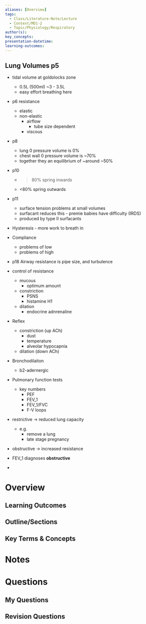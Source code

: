 ```yaml
---
aliases: [Overview]
tags:
  - Class/Literature-Note/Lecture
  - Context/MD1-2
  - Topic/Physiology/Respiratory
author(s): 
key_concepts: 
presentation-datetime: 
learning-outcomes:
---
```


## Lung Volumes p5 
- tidal volume at goldolocks zone
	- 0.5L (500ml) ~3 - 3.5L
	- easy effort breathing here

- p6 resistance
	- elastic
	- non-elastic
		- airflow
			- tube size dependent
		- viscous
- p8
	- lung 0 pressure volume is 0%
	- chest wall 0 pressure volume is ~70%
	- together they an equilibrium of ~around ~50%
- p10
	- >80% spring inwards
	- <80% spring outwards
- p11
	- surface tension problems at small volumes
	- surfacant reduces this - premie babies have difficulty (IRDS)
	- produced by type II surfacants
- Hysteresis - more work to breath in 
- Compliance
	- problems of low
	- problems of high
- p18 Airway resistance is pipe size, and turbulence

- control of resistance
	- mucous
		- optimum amount
	- constriction 
		- PSNS 
		- histamine H1
	- dilation 
		- endocrine adnrenaline
- Reflex
	- constriction (up ACh)
		- dust
		- temperature
		- alveolar hypocapnia
	- dilation (down ACh)
- Bronchodilaiton
	- b2-adernergic
- Pulmonary function tests
	- key numbers
		- PEF
		- FEV_1
		- FEV_1/FVC
		- F-V loops
- restrictive -> reduced lung capacity
	- e.g. 
		- remove a lung
		- late stage pregnancy
- obstructive -> increased resistance

- FEV_1 diagnoses **obstructive**
- 
# Overview
## Learning Outcomes

## Outline/Sections

## Key Terms & Concepts


# Notes


# Questions

## My Questions
## Revision Questions




